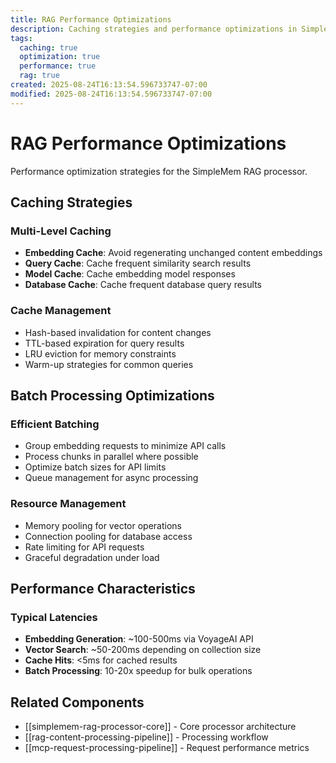 ```yaml
---
title: RAG Performance Optimizations
description: Caching strategies and performance optimizations in SimpleMem RAG
tags:
  caching: true
  optimization: true
  performance: true
  rag: true
created: 2025-08-24T16:13:54.596733747-07:00
modified: 2025-08-24T16:13:54.596733747-07:00
---
```


# RAG Performance Optimizations

Performance optimization strategies for the SimpleMem RAG processor.

## Caching Strategies

### Multi-Level Caching
- **Embedding Cache**: Avoid regenerating unchanged content embeddings
- **Query Cache**: Cache frequent similarity search results
- **Model Cache**: Cache embedding model responses
- **Database Cache**: Cache frequent database query results

### Cache Management
- Hash-based invalidation for content changes
- TTL-based expiration for query results
- LRU eviction for memory constraints
- Warm-up strategies for common queries

## Batch Processing Optimizations

### Efficient Batching
- Group embedding requests to minimize API calls
- Process chunks in parallel where possible
- Optimize batch sizes for API limits
- Queue management for async processing

### Resource Management
- Memory pooling for vector operations
- Connection pooling for database access
- Rate limiting for API requests
- Graceful degradation under load

## Performance Characteristics

### Typical Latencies
- **Embedding Generation**: ~100-500ms via VoyageAI API
- **Vector Search**: ~50-200ms depending on collection size
- **Cache Hits**: <5ms for cached results
- **Batch Processing**: 10-20x speedup for bulk operations

## Related Components
- [[simplemem-rag-processor-core]] - Core processor architecture
- [[rag-content-processing-pipeline]] - Processing workflow
- [[mcp-request-processing-pipeline]] - Request performance metrics